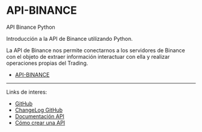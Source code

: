 # API-BINANCE
API Binance Python


Introducción a la API de Binance utilizando Python.

La API de Binance nos permite conectarnos a los servidores de Binance con el objeto de extraer información interactuar con ella y realizar operaciones propias del Trading.

*   [API-BINANCE](https://github.com/P4t0R/API-Binance/blob/main/API_BINANCE.ipynb)




---

Links de interes: 

* [GitHub](https://github.com/binance-exchange/python-binance)
* [ChangeLog GitHub](https://binance-docs.github.io/apidocs/spot/en/#change-log)
* [Documentación API](https://python-binance.readthedocs.io/en/latest/index.html)
* [Cómo crear una API](https://www.binance.com/es/support/faq/360002502072)
